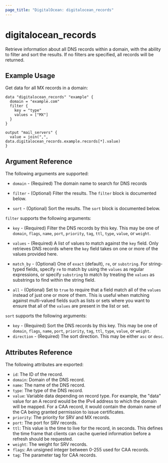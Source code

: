 ```yaml
---
page_title: "DigitalOcean: digitalocean_records"
---
```


# digitalocean_records

Retrieve information about all DNS records within a domain, with the ability to filter and sort the results.
If no filters are specified, all records will be returned.

## Example Usage

Get data for all MX records in a domain:

```hcl
data "digitalocean_records" "example" {
  domain = "example.com"
  filter {
    key = "type"
    values = ["MX"]
  }
}

output "mail_servers" {
  value = join(",", data.digitalocean_records.example.records[*].value)
}
```

## Argument Reference

The following arguments are supported:

* `domain` - (Required) The domain name to search for DNS records

* `filter` - (Optional) Filter the results.
  The `filter` block is documented below.

* `sort` - (Optional) Sort the results.
  The `sort` block is documented below.

`filter` supports the following arguments:

* `key` - (Required) Filter the DNS records by this key. This may be one of `domain`, `flags`, `name`, `port`,
  `priority`, `tag`, `ttl`, `type`, `value`, or `weight`.
  
* `values` - (Required) A list of values to match against the `key` field. Only retrieves DNS records
  where the `key` field takes on one or more of the values provided here.

* `match_by` - (Optional) One of `exact` (default), `re`, or `substring`. For string-typed fields, specify `re` to
  match by using the `values` as regular expressions, or specify `substring` to match by treating the `values` as
  substrings to find within the string field.
  
* `all` - (Optional) Set to `true` to require that a field match all of the `values` instead of just one or more of
  them. This is useful when matching against multi-valued fields such as lists or sets where you want to ensure
  that all of the `values` are present in the list or set.

`sort` supports the following arguments:

* `key` - (Required) Sort the DNS records by this key. This may be one of `domain`, `flags`, `name`, `port`,
  `priority`, `tag`, `ttl`, `type`, `value`, or `weight`.
* `direction` - (Required) The sort direction. This may be either `asc` or `desc`.

## Attributes Reference

The following attributes are exported:

* `id`: The ID of the record.
* `domain`: Domain of the DNS record.
* `name`: The name of the DNS record.
* `type`:	The type of the DNS record.
* `value`:	Variable data depending on record type. For example, the "data" value for an A record would be the IPv4 address to which the domain will be mapped. For a CAA record, it would contain the domain name of the CA being granted permission to issue certificates.
* `priority`:	The priority for SRV and MX records.
* `port`:	The port for SRV records.
* `ttl`: This value is the time to live for the record, in seconds. This defines the time frame that clients can cache queried information before a refresh should be requested.
* `weight`:	The weight for SRV records.
* `flags`: An unsigned integer between 0-255 used for CAA records.
* `tag`: The parameter tag for CAA records.
